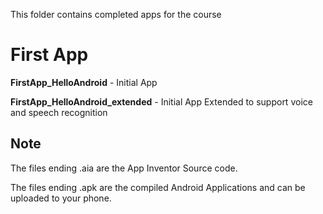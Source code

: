 This folder contains completed apps for the course


# First App
**FirstApp_HelloAndroid** - Initial App

**FirstApp_HelloAndroid_extended** - Initial App Extended to support voice and speech recognition

## Note

The files ending .aia are the App Inventor Source code.

The files ending .apk are the compiled Android Applications and can be uploaded to your phone.
